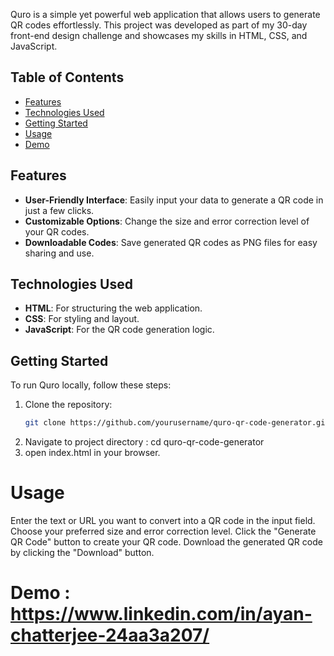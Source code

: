 Quro is a simple yet powerful web application that allows users to generate QR codes effortlessly. This project was developed as part of my 30-day front-end design challenge and showcases my skills in HTML, CSS, and JavaScript.

## Table of Contents

- [Features](#features)
- [Technologies Used](#technologies-used)
- [Getting Started](#getting-started)
- [Usage](#usage)
- [Demo](#demo)
  

## Features

- **User-Friendly Interface**: Easily input your data to generate a QR code in just a few clicks.
- **Customizable Options**: Change the size and error correction level of your QR codes.
- **Downloadable Codes**: Save generated QR codes as PNG files for easy sharing and use.

## Technologies Used

- **HTML**: For structuring the web application.
- **CSS**: For styling and layout.
- **JavaScript**: For the QR code generation logic.

## Getting Started

To run Quro locally, follow these steps:

1. Clone the repository:
   ```bash
   git clone https://github.com/yourusername/quro-qr-code-generator.git
2. Navigate to project directory : cd quro-qr-code-generator
3. open index.html in your browser.
# Usage
Enter the text or URL you want to convert into a QR code in the input field.
Choose your preferred size and error correction level.
Click the "Generate QR Code" button to create your QR code.
Download the generated QR code by clicking the "Download" button.   

# Demo : https://www.linkedin.com/in/ayan-chatterjee-24aa3a207/
